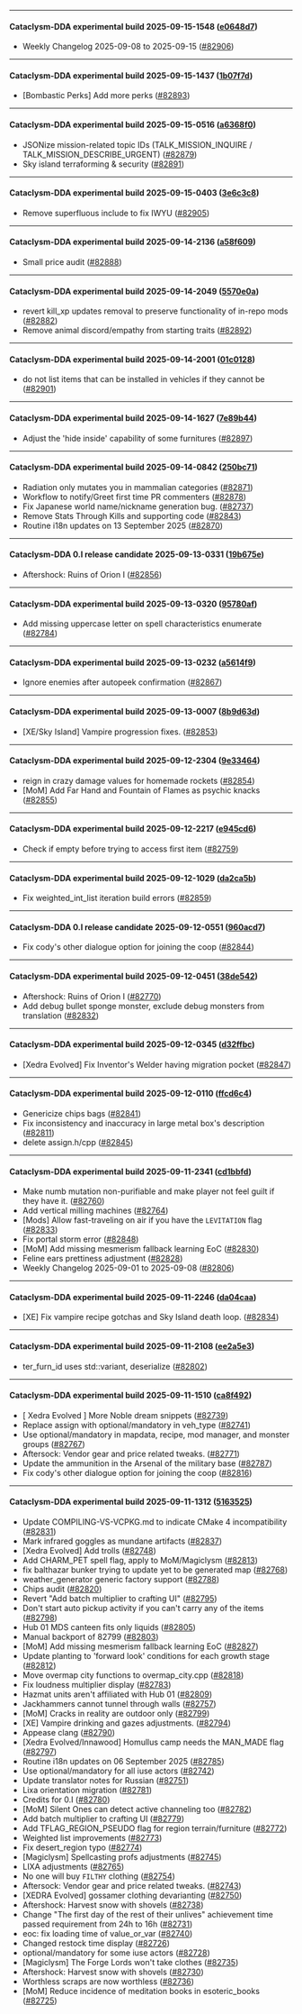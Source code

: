 
---

#### Cataclysm-DDA experimental build 2025-09-15-1548 ([e0648d7](https://github.com/CleverRaven/Cataclysm-DDA/releases/tag/cdda-experimental-2025-09-15-1548))

* Weekly Changelog 2025-09-08 to 2025-09-15 ([#82906](https://github.com/CleverRaven/Cataclysm-DDA/pull/82906))

---

#### Cataclysm-DDA experimental build 2025-09-15-1437 ([1b07f7d](https://github.com/CleverRaven/Cataclysm-DDA/releases/tag/cdda-experimental-2025-09-15-1437))

* [Bombastic Perks] Add more perks ([#82893](https://github.com/CleverRaven/Cataclysm-DDA/pull/82893))

---

#### Cataclysm-DDA experimental build 2025-09-15-0516 ([a6368f0](https://github.com/CleverRaven/Cataclysm-DDA/releases/tag/cdda-experimental-2025-09-15-0516))

* JSONize mission-related topic IDs (TALK_MISSION_INQUIRE / TALK_MISSION_DESCRIBE_URGENT) ([#82879](https://github.com/CleverRaven/Cataclysm-DDA/pull/82879))
* Sky island terraforming & security ([#82891](https://github.com/CleverRaven/Cataclysm-DDA/pull/82891))

---

#### Cataclysm-DDA experimental build 2025-09-15-0403 ([3e6c3c8](https://github.com/CleverRaven/Cataclysm-DDA/releases/tag/cdda-experimental-2025-09-15-0403))

* Remove superfluous include to fix IWYU ([#82905](https://github.com/CleverRaven/Cataclysm-DDA/pull/82905))

---

#### Cataclysm-DDA experimental build 2025-09-14-2136 ([a58f609](https://github.com/CleverRaven/Cataclysm-DDA/releases/tag/cdda-experimental-2025-09-14-2136))

* Small price audit ([#82888](https://github.com/CleverRaven/Cataclysm-DDA/pull/82888))

---

#### Cataclysm-DDA experimental build 2025-09-14-2049 ([5570e0a](https://github.com/CleverRaven/Cataclysm-DDA/releases/tag/cdda-experimental-2025-09-14-2049))

* revert kill_xp updates removal to preserve functionality of in-repo mods ([#82882](https://github.com/CleverRaven/Cataclysm-DDA/pull/82882))
* Remove animal discord/empathy from starting traits ([#82892](https://github.com/CleverRaven/Cataclysm-DDA/pull/82892))

---

#### Cataclysm-DDA experimental build 2025-09-14-2001 ([01c0128](https://github.com/CleverRaven/Cataclysm-DDA/releases/tag/cdda-experimental-2025-09-14-2001))

* do not list items that can be installed in vehicles if they cannot be ([#82901](https://github.com/CleverRaven/Cataclysm-DDA/pull/82901))

---

#### Cataclysm-DDA experimental build 2025-09-14-1627 ([7e89b44](https://github.com/CleverRaven/Cataclysm-DDA/releases/tag/cdda-experimental-2025-09-14-1627))

* Adjust the 'hide inside' capability of some furnitures ([#82897](https://github.com/CleverRaven/Cataclysm-DDA/pull/82897))

---

#### Cataclysm-DDA experimental build 2025-09-14-0842 ([250bc71](https://github.com/CleverRaven/Cataclysm-DDA/releases/tag/cdda-experimental-2025-09-14-0842))

* Radiation only mutates you in mammalian categories ([#82871](https://github.com/CleverRaven/Cataclysm-DDA/pull/82871))
* Workflow to notify/Greet first time PR commenters ([#82878](https://github.com/CleverRaven/Cataclysm-DDA/pull/82878))
* Fix Japanese world name/nickname generation bug. ([#82737](https://github.com/CleverRaven/Cataclysm-DDA/pull/82737))
* Remove Stats Through Kills and supporting code ([#82843](https://github.com/CleverRaven/Cataclysm-DDA/pull/82843))
* Routine i18n updates on 13 September 2025 ([#82870](https://github.com/CleverRaven/Cataclysm-DDA/pull/82870))

---

#### Cataclysm-DDA 0.I release candidate 2025-09-13-0331 ([19b675e](https://github.com/CleverRaven/Cataclysm-DDA/releases/tag/cdda-0.I-2025-09-13-0331))

* Aftershock: Ruins of Orion I ([#82856](https://github.com/CleverRaven/Cataclysm-DDA/pull/82856))

---

#### Cataclysm-DDA experimental build 2025-09-13-0320 ([95780af](https://github.com/CleverRaven/Cataclysm-DDA/releases/tag/cdda-experimental-2025-09-13-0320))

* Add missing uppercase letter on spell characteristics enumerate ([#82784](https://github.com/CleverRaven/Cataclysm-DDA/pull/82784))

---

#### Cataclysm-DDA experimental build 2025-09-13-0232 ([a5614f9](https://github.com/CleverRaven/Cataclysm-DDA/releases/tag/cdda-experimental-2025-09-13-0232))

* Ignore enemies after autopeek confirmation ([#82867](https://github.com/CleverRaven/Cataclysm-DDA/pull/82867))

---

#### Cataclysm-DDA experimental build 2025-09-13-0007 ([8b9d63d](https://github.com/CleverRaven/Cataclysm-DDA/releases/tag/cdda-experimental-2025-09-13-0007))

* [XE/Sky Island] Vampire progression fixes. ([#82853](https://github.com/CleverRaven/Cataclysm-DDA/pull/82853))

---

#### Cataclysm-DDA experimental build 2025-09-12-2304 ([9e33464](https://github.com/CleverRaven/Cataclysm-DDA/releases/tag/cdda-experimental-2025-09-12-2304))

* reign in crazy damage values for homemade rockets ([#82854](https://github.com/CleverRaven/Cataclysm-DDA/pull/82854))
* [MoM] Add Far Hand and Fountain of Flames as psychic knacks ([#82855](https://github.com/CleverRaven/Cataclysm-DDA/pull/82855))

---

#### Cataclysm-DDA experimental build 2025-09-12-2217 ([e945cd6](https://github.com/CleverRaven/Cataclysm-DDA/releases/tag/cdda-experimental-2025-09-12-2217))

* Check if empty before trying to access first item ([#82759](https://github.com/CleverRaven/Cataclysm-DDA/pull/82759))

---

#### Cataclysm-DDA experimental build 2025-09-12-1029 ([da2ca5b](https://github.com/CleverRaven/Cataclysm-DDA/releases/tag/cdda-experimental-2025-09-12-1029))

* Fix weighted_int_list iteration build errors ([#82859](https://github.com/CleverRaven/Cataclysm-DDA/pull/82859))

---

#### Cataclysm-DDA 0.I release candidate 2025-09-12-0551 ([960acd7](https://github.com/CleverRaven/Cataclysm-DDA/releases/tag/cdda-0.I-2025-09-12-0551))

* Fix cody's other dialogue option for joining the coop ([#82844](https://github.com/CleverRaven/Cataclysm-DDA/pull/82844))

---

#### Cataclysm-DDA experimental build 2025-09-12-0451 ([38de542](https://github.com/CleverRaven/Cataclysm-DDA/releases/tag/cdda-experimental-2025-09-12-0451))

* Aftershock: Ruins of Orion I ([#82770](https://github.com/CleverRaven/Cataclysm-DDA/pull/82770))
* Add debug bullet sponge monster, exclude debug monsters from translation ([#82832](https://github.com/CleverRaven/Cataclysm-DDA/pull/82832))

---

#### Cataclysm-DDA experimental build 2025-09-12-0345 ([d32ffbc](https://github.com/CleverRaven/Cataclysm-DDA/releases/tag/cdda-experimental-2025-09-12-0345))

* [Xedra Evolved] Fix Inventor's Welder having migration pocket ([#82847](https://github.com/CleverRaven/Cataclysm-DDA/pull/82847))

---

#### Cataclysm-DDA experimental build 2025-09-12-0110 ([ffcd6c4](https://github.com/CleverRaven/Cataclysm-DDA/releases/tag/cdda-experimental-2025-09-12-0110))

* Genericize chips bags ([#82841](https://github.com/CleverRaven/Cataclysm-DDA/pull/82841))
* Fix inconsistency and inaccuracy in large metal box's description ([#82811](https://github.com/CleverRaven/Cataclysm-DDA/pull/82811))
* delete assign.h/cpp ([#82845](https://github.com/CleverRaven/Cataclysm-DDA/pull/82845))

---

#### Cataclysm-DDA experimental build 2025-09-11-2341 ([cd1bbfd](https://github.com/CleverRaven/Cataclysm-DDA/releases/tag/cdda-experimental-2025-09-11-2341))

* Make numb mutation non-purifiable and make player not feel guilt if they have it. ([#82760](https://github.com/CleverRaven/Cataclysm-DDA/pull/82760))
* Add vertical milling machines ([#82764](https://github.com/CleverRaven/Cataclysm-DDA/pull/82764))
* [Mods] Allow fast-traveling on air if you have the `LEVITATION` flag ([#82833](https://github.com/CleverRaven/Cataclysm-DDA/pull/82833))
* Fix portal storm error ([#82848](https://github.com/CleverRaven/Cataclysm-DDA/pull/82848))
* [MoM] Add missing mesmerism fallback learning EoC ([#82830](https://github.com/CleverRaven/Cataclysm-DDA/pull/82830))
* Feline ears prettiness adjustment ([#82828](https://github.com/CleverRaven/Cataclysm-DDA/pull/82828))
* Weekly Changelog 2025-09-01 to 2025-09-08 ([#82806](https://github.com/CleverRaven/Cataclysm-DDA/pull/82806))

---

#### Cataclysm-DDA experimental build 2025-09-11-2246 ([da04caa](https://github.com/CleverRaven/Cataclysm-DDA/releases/tag/cdda-experimental-2025-09-11-2246))

* [XE] Fix vampire recipe gotchas and Sky Island death loop. ([#82834](https://github.com/CleverRaven/Cataclysm-DDA/pull/82834))

---

#### Cataclysm-DDA experimental build 2025-09-11-2108 ([ee2a5e3](https://github.com/CleverRaven/Cataclysm-DDA/releases/tag/cdda-experimental-2025-09-11-2108))

* ter_furn_id uses std::variant, deserialize ([#82802](https://github.com/CleverRaven/Cataclysm-DDA/pull/82802))

---

#### Cataclysm-DDA experimental build 2025-09-11-1510 ([ca8f492](https://github.com/CleverRaven/Cataclysm-DDA/releases/tag/cdda-experimental-2025-09-11-1510))

* [ Xedra Evolved ] More Noble dream snippets ([#82739](https://github.com/CleverRaven/Cataclysm-DDA/pull/82739))
* Replace assign with optional/mandatory in veh_type ([#82741](https://github.com/CleverRaven/Cataclysm-DDA/pull/82741))
* Use optional/mandatory in mapdata, recipe, mod manager, and monster groups ([#82767](https://github.com/CleverRaven/Cataclysm-DDA/pull/82767))
* Aftersock: Vendor gear and price related tweaks. ([#82771](https://github.com/CleverRaven/Cataclysm-DDA/pull/82771))
* Update the ammunition in the Arsenal of the military base ([#82787](https://github.com/CleverRaven/Cataclysm-DDA/pull/82787))
* Fix cody's other dialogue option for joining the coop ([#82816](https://github.com/CleverRaven/Cataclysm-DDA/pull/82816))

---

#### Cataclysm-DDA experimental build 2025-09-11-1312 ([5163525](https://github.com/CleverRaven/Cataclysm-DDA/releases/tag/cdda-experimental-2025-09-11-1312))

* Update COMPILING-VS-VCPKG.md to indicate CMake 4 incompatibility ([#82831](https://github.com/CleverRaven/Cataclysm-DDA/pull/82831))
* Mark infrared goggles as mundane artifacts ([#82837](https://github.com/CleverRaven/Cataclysm-DDA/pull/82837))
* [Xedra Evolved] Add trolls ([#82748](https://github.com/CleverRaven/Cataclysm-DDA/pull/82748))
* Add CHARM_PET spell flag, apply to MoM/Magiclysm ([#82813](https://github.com/CleverRaven/Cataclysm-DDA/pull/82813))
* fix balthazar bunker trying to update yet to be generated map ([#82768](https://github.com/CleverRaven/Cataclysm-DDA/pull/82768))
* weather_generator generic factory support ([#82788](https://github.com/CleverRaven/Cataclysm-DDA/pull/82788))
* Chips audit ([#82820](https://github.com/CleverRaven/Cataclysm-DDA/pull/82820))
* Revert "Add batch multiplier to crafting UI" ([#82795](https://github.com/CleverRaven/Cataclysm-DDA/pull/82795))
* Don't start auto pickup activity if you can't carry any of the items ([#82798](https://github.com/CleverRaven/Cataclysm-DDA/pull/82798))
* Hub 01 MDS canteen fits only liquids ([#82805](https://github.com/CleverRaven/Cataclysm-DDA/pull/82805))
* Manual backport of 82799 ([#82803](https://github.com/CleverRaven/Cataclysm-DDA/pull/82803))
* [MoM] Add missing mesmerism fallback learning EoC ([#82827](https://github.com/CleverRaven/Cataclysm-DDA/pull/82827))
* Update planting to 'forward look' conditions for each growth stage ([#82812](https://github.com/CleverRaven/Cataclysm-DDA/pull/82812))
* Move overmap city functions to overmap_city.cpp ([#82818](https://github.com/CleverRaven/Cataclysm-DDA/pull/82818))
* Fix loudness multiplier display ([#82783](https://github.com/CleverRaven/Cataclysm-DDA/pull/82783))
* Hazmat units aren't affiliated with Hub 01 ([#82809](https://github.com/CleverRaven/Cataclysm-DDA/pull/82809))
* Jackhammers cannot tunnel through walls ([#82757](https://github.com/CleverRaven/Cataclysm-DDA/pull/82757))
* [MoM] Cracks in reality are outdoor only ([#82799](https://github.com/CleverRaven/Cataclysm-DDA/pull/82799))
* [XE] Vampire drinking and gazes adjustments. ([#82794](https://github.com/CleverRaven/Cataclysm-DDA/pull/82794))
* Appease clang ([#82790](https://github.com/CleverRaven/Cataclysm-DDA/pull/82790))
* [Xedra Evolved/Innawood] Homullus camp needs the MAN_MADE flag ([#82797](https://github.com/CleverRaven/Cataclysm-DDA/pull/82797))
* Routine i18n updates on 06 September 2025 ([#82785](https://github.com/CleverRaven/Cataclysm-DDA/pull/82785))
* Use optional/mandatory for all iuse actors ([#82742](https://github.com/CleverRaven/Cataclysm-DDA/pull/82742))
* Update translator notes for Russian ([#82751](https://github.com/CleverRaven/Cataclysm-DDA/pull/82751))
* Lixa orientation migration ([#82781](https://github.com/CleverRaven/Cataclysm-DDA/pull/82781))
* Credits for 0.I ([#82780](https://github.com/CleverRaven/Cataclysm-DDA/pull/82780))
* [MoM] Silent Ones can detect active channeling too ([#82782](https://github.com/CleverRaven/Cataclysm-DDA/pull/82782))
* Add batch multiplier to crafting UI ([#82779](https://github.com/CleverRaven/Cataclysm-DDA/pull/82779))
* Add TFLAG_REGION_PSEUDO flag for region terrain/furniture ([#82772](https://github.com/CleverRaven/Cataclysm-DDA/pull/82772))
* Weighted list improvements ([#82773](https://github.com/CleverRaven/Cataclysm-DDA/pull/82773))
* Fix desert_region typo ([#82774](https://github.com/CleverRaven/Cataclysm-DDA/pull/82774))
* [Magiclysm] Spellcasting profs adjustments ([#82745](https://github.com/CleverRaven/Cataclysm-DDA/pull/82745))
* LIXA adjustments ([#82765](https://github.com/CleverRaven/Cataclysm-DDA/pull/82765))
* No one will buy `FILTHY` clothing ([#82754](https://github.com/CleverRaven/Cataclysm-DDA/pull/82754))
* Aftersock: Vendor gear and price related tweaks. ([#82743](https://github.com/CleverRaven/Cataclysm-DDA/pull/82743))
* [XEDRA Evolved] gossamer clothing devarianting ([#82750](https://github.com/CleverRaven/Cataclysm-DDA/pull/82750))
* Aftershock: Harvest snow with shovels ([#82738](https://github.com/CleverRaven/Cataclysm-DDA/pull/82738))
* Change "The first day of the rest of their unlives" achievement time passed requirement from 24h to 16h ([#82731](https://github.com/CleverRaven/Cataclysm-DDA/pull/82731))
* eoc: fix loading time of value_or_var ([#82740](https://github.com/CleverRaven/Cataclysm-DDA/pull/82740))
* Changed restock time display ([#82726](https://github.com/CleverRaven/Cataclysm-DDA/pull/82726))
* optional/mandatory for some iuse actors ([#82728](https://github.com/CleverRaven/Cataclysm-DDA/pull/82728))
* [Magiclysm] The Forge Lords won't take clothes ([#82735](https://github.com/CleverRaven/Cataclysm-DDA/pull/82735))
* Aftershock: Harvest snow with shovels ([#82730](https://github.com/CleverRaven/Cataclysm-DDA/pull/82730))
* Worthless scraps are now worthless ([#82736](https://github.com/CleverRaven/Cataclysm-DDA/pull/82736))
* [MoM] Reduce incidence of meditation books in esoteric_books ([#82725](https://github.com/CleverRaven/Cataclysm-DDA/pull/82725))
